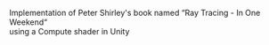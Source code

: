 Implementation of Peter Shirley's book named “Ray Tracing - In One Weekend“ <br>
using a Compute shader in Unity
